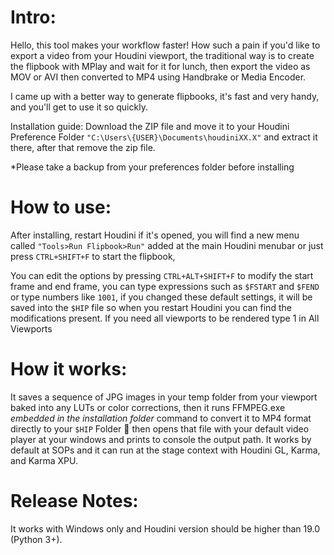 # Intro:
Hello, this tool makes your workflow faster! How such a pain if you'd like to export a video from your Houdini viewport, the traditional way is to create the flipbook with MPlay and wait for it for lunch, then export the video as MOV or AVI then converted to MP4 using Handbrake or Media Encoder.

I came up with a better way to generate flipbooks, it's fast and very handy, and you'll get to use it so quickly.

Installation guide:
Download the ZIP file and move it to your Houdini Preference Folder `"C:\Users\{USER}\Documents\houdiniXX.X"` and extract it there, after that remove the zip file.

*Please take a backup from your preferences folder before installing

# How to use:
After installing, restart Houdini if it's opened, you will find a new menu called `"Tools>Run Flipbook>Run"` added at the main Houdini menubar or just press `CTRL+SHIFT+F` to start the flipbook,

You can edit the options by pressing `CTRL+ALT+SHIFT+F` to modify the start frame and end frame, you can type expressions such as `$FSTART` and `$FEND` or type numbers like `1001`, if you changed these default settings, it will be saved into the `$HIP` file so when you restart Houdini you can find the modifications present. If you need all viewports to be rendered type 1 in All Viewports

# How it works:
It saves a sequence of JPG images in your temp folder from your viewport baked into any LUTs or color corrections, then it runs FFMPEG.exe _embedded in the installation folder_ command to convert it to MP4 format directly to your `$HIP` Folder 📂 then opens that file with your default video player at your windows and prints to console the output path.
It works by default at SOPs and it can run at the stage context with Houdini GL, Karma, and Karma XPU.

# Release Notes:
It works with Windows only and Houdini version should be higher than 19.0 (Python 3+).

